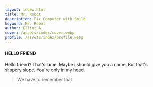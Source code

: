 ```yaml
---
layout: index.html
title: Mr. Robot
description: Fix Computer with Smile
keyword: Mr. Robot
author: Elliot A.
cover: /assets/index/cover.webp
profile: /assets/index/profile.webp
---
```


#### HELLO FRIEND

Hello friend? That's lame. Maybe i should give you a name. But that's slippery slope. You're only in my head.

>We have to remember that
